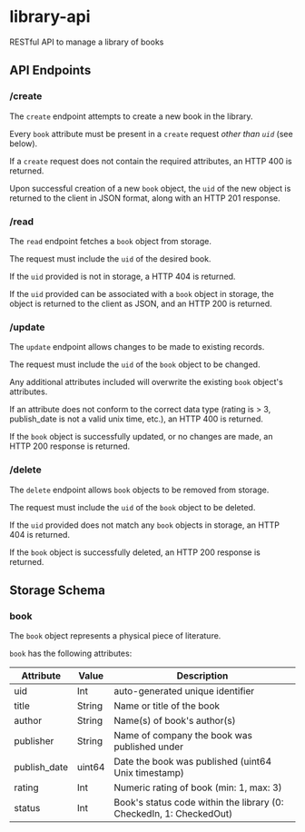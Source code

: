 # library-api
RESTful API to manage a library of books

## API Endpoints
### /create
The `create` endpoint attempts to create a new book in the library.

Every `book` attribute must be present in a `create` request _other than `uid`_ (see below).

If a `create` request does not contain the required attributes, an HTTP 400 is returned.

Upon successful creation of a new `book` object, the `uid` of the new object is returned to the client in JSON format, along with an HTTP 201 response.

### /read
The `read` endpoint fetches a `book` object from storage.

The request must include the `uid` of the desired book.

If the `uid` provided is not in storage, a HTTP 404 is returned.

If the `uid` provided can be associated with a `book` object in storage, the object is returned to the client as JSON, and an HTTP 200 is returned.

### /update
The `update` endpoint allows changes to be made to existing records.

The request must include the `uid` of the `book` object to be changed.

Any additional attributes included will overwrite the existing `book` object's attributes.

If an attribute does not conform to the correct data type (rating is > 3, publish_date is not a valid unix time, etc.), an HTTP 400 is returned.

If the `book` object is successfully updated, or no changes are made, an HTTP 200 response is returned.

### /delete
The `delete` endpoint allows `book` objects to be removed from storage.

The request must include the `uid` of the `book` object to be deleted.

If the `uid` provided does not match any `book` objects in storage, an HTTP 404 is returned.

If the `book` object is successfully deleted, an HTTP 200 response is returned.

## Storage Schema
### book
The `book` object represents a physical piece of literature.

`book` has the following attributes:

Attribute | Value | Description
------------ | ------------- | -------------
uid | Int | auto-generated unique identifier 
title | String | Name or title of the book
author | String | Name(s) of book's author(s)
publisher | String | Name of company the book was published under
publish_date | uint64 | Date the book was published (uint64 Unix timestamp)
rating | Int | Numeric rating of book (min: 1, max: 3)
status | Int | Book's status code within the library (0: CheckedIn, 1: CheckedOut)
